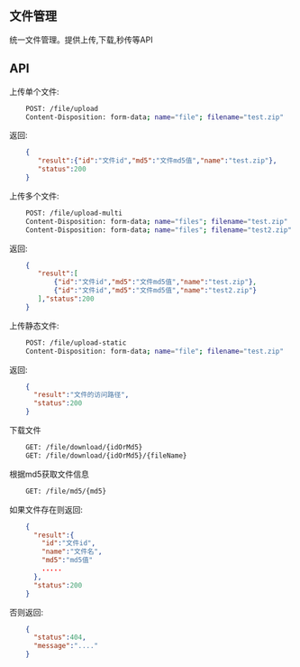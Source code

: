 ## 文件管理
统一文件管理。提供上传,下载,秒传等API

## API
上传单个文件:
```bash
    POST: /file/upload
    Content-Disposition: form-data; name="file"; filename="test.zip"
```
返回:
```json
    {
       "result":{"id":"文件id","md5":"文件md5值","name":"test.zip"},
       "status":200
    }
```

上传多个文件:
```bash
    POST: /file/upload-multi
    Content-Disposition: form-data; name="files"; filename="test.zip"
    Content-Disposition: form-data; name="files"; filename="test2.zip"
```
返回:
```json
    {
       "result":[
           {"id":"文件id","md5":"文件md5值","name":"test.zip"},
           {"id":"文件id","md5":"文件md5值","name":"test2.zip"}
       ],"status":200
    }
```
上传静态文件:
```bash
    POST: /file/upload-static
    Content-Disposition: form-data; name="file"; filename="test.zip"
```
返回:
```json
    {
      "result":"文件的访问路径",
      "status":200
    }
```

下载文件
```bash
    GET: /file/download/{idOrMd5}
    GET: /file/download/{idOrMd5}/{fileName}
```

根据md5获取文件信息
```bash
    GET: /file/md5/{md5}
```
如果文件存在则返回:
```json
    {
      "result":{
        "id":"文件id",
        "name":"文件名",
        "md5":"md5值"
        .....
      },
      "status":200
    }
```
否则返回:
```json
    {
      "status":404,
      "message":"...."
    }
```